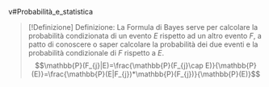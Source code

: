 v#Probabilità_e_statistica 
>[!Definizione]  Definizione:
>La Formula di Bayes serve per calcolare la probabilità condizionata di un evento $E$ rispetto ad un altro evento $F$, a patto di conoscere o saper calcolare la probabilità dei due eventi e la probabilità condizionale di $F$ rispetto a $E$.
>$$\mathbb{P}(F_{j}|E)=\frac{\mathbb{P}(F_{j}\cap E)}{\mathbb{P}(E)}=\frac{\mathbb{P}(E|F_{j})*\mathbb{P}(F_{j})}{\mathbb{P}(E)}$$

